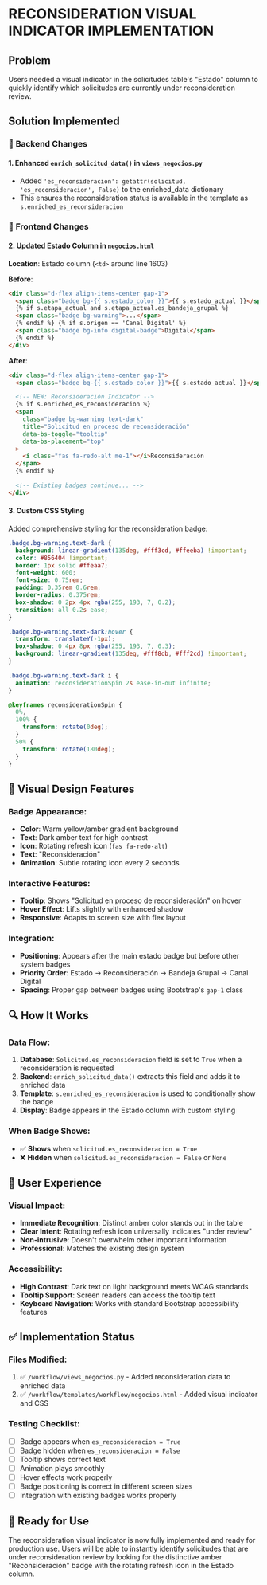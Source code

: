 # RECONSIDERATION VISUAL INDICATOR IMPLEMENTATION

## Problem

Users needed a visual indicator in the solicitudes table's "Estado" column to quickly identify which solicitudes are currently under reconsideration review.

## Solution Implemented

### 🔧 **Backend Changes**

#### 1. Enhanced `enrich_solicitud_data()` in `views_negocios.py`

- Added `'es_reconsideracion': getattr(solicitud, 'es_reconsideracion', False)` to the enriched_data dictionary
- This ensures the reconsideration status is available in the template as `s.enriched_es_reconsideracion`

### 🎨 **Frontend Changes**

#### 2. Updated Estado Column in `negocios.html`

**Location**: Estado column (`<td>` around line 1603)

**Before**:

```html
<div class="d-flex align-items-center gap-1">
  <span class="badge bg-{{ s.estado_color }}">{{ s.estado_actual }}</span>
  {% if s.etapa_actual and s.etapa_actual.es_bandeja_grupal %}
  <span class="badge bg-warning">...</span>
  {% endif %} {% if s.origen == 'Canal Digital' %}
  <span class="badge bg-info digital-badge">Digital</span>
  {% endif %}
</div>
```

**After**:

```html
<div class="d-flex align-items-center gap-1">
  <span class="badge bg-{{ s.estado_color }}">{{ s.estado_actual }}</span>

  <!-- NEW: Reconsideración Indicator -->
  {% if s.enriched_es_reconsideracion %}
  <span
    class="badge bg-warning text-dark"
    title="Solicitud en proceso de reconsideración"
    data-bs-toggle="tooltip"
    data-bs-placement="top"
  >
    <i class="fas fa-redo-alt me-1"></i>Reconsideración
  </span>
  {% endif %}

  <!-- Existing badges continue... -->
</div>
```

#### 3. Custom CSS Styling

Added comprehensive styling for the reconsideration badge:

```css
.badge.bg-warning.text-dark {
  background: linear-gradient(135deg, #fff3cd, #ffeeba) !important;
  color: #856404 !important;
  border: 1px solid #ffeaa7;
  font-weight: 600;
  font-size: 0.75rem;
  padding: 0.35rem 0.6rem;
  border-radius: 0.375rem;
  box-shadow: 0 2px 4px rgba(255, 193, 7, 0.2);
  transition: all 0.2s ease;
}

.badge.bg-warning.text-dark:hover {
  transform: translateY(-1px);
  box-shadow: 0 4px 8px rgba(255, 193, 7, 0.3);
  background: linear-gradient(135deg, #fff8db, #fff2cd) !important;
}

.badge.bg-warning.text-dark i {
  animation: reconsiderationSpin 2s ease-in-out infinite;
}

@keyframes reconsiderationSpin {
  0%,
  100% {
    transform: rotate(0deg);
  }
  50% {
    transform: rotate(180deg);
  }
}
```

## 🎯 **Visual Design Features**

### **Badge Appearance**:

- **Color**: Warm yellow/amber gradient background
- **Text**: Dark amber text for high contrast
- **Icon**: Rotating refresh icon (`fas fa-redo-alt`)
- **Text**: "Reconsideración"
- **Animation**: Subtle rotating icon every 2 seconds

### **Interactive Features**:

- **Tooltip**: Shows "Solicitud en proceso de reconsideración" on hover
- **Hover Effect**: Lifts slightly with enhanced shadow
- **Responsive**: Adapts to screen size with flex layout

### **Integration**:

- **Positioning**: Appears after the main estado badge but before other system badges
- **Priority Order**: Estado → Reconsideración → Bandeja Grupal → Canal Digital
- **Spacing**: Proper gap between badges using Bootstrap's `gap-1` class

## 🔍 **How It Works**

### **Data Flow**:

1. **Database**: `Solicitud.es_reconsideracion` field is set to `True` when a reconsideration is requested
2. **Backend**: `enrich_solicitud_data()` extracts this field and adds it to enriched data
3. **Template**: `s.enriched_es_reconsideracion` is used to conditionally show the badge
4. **Display**: Badge appears in the Estado column with custom styling

### **When Badge Shows**:

- ✅ **Shows** when `solicitud.es_reconsideracion = True`
- ❌ **Hidden** when `solicitud.es_reconsideracion = False` or `None`

## 📱 **User Experience**

### **Visual Impact**:

- **Immediate Recognition**: Distinct amber color stands out in the table
- **Clear Intent**: Rotating refresh icon universally indicates "under review"
- **Non-intrusive**: Doesn't overwhelm other important information
- **Professional**: Matches the existing design system

### **Accessibility**:

- **High Contrast**: Dark text on light background meets WCAG standards
- **Tooltip Support**: Screen readers can access the tooltip text
- **Keyboard Navigation**: Works with standard Bootstrap accessibility features

## ✅ **Implementation Status**

### **Files Modified**:

1. ✅ `/workflow/views_negocios.py` - Added reconsideration data to enriched data
2. ✅ `/workflow/templates/workflow/negocios.html` - Added visual indicator and CSS

### **Testing Checklist**:

- [ ] Badge appears when `es_reconsideracion = True`
- [ ] Badge hidden when `es_reconsideracion = False`
- [ ] Tooltip shows correct text
- [ ] Animation plays smoothly
- [ ] Hover effects work properly
- [ ] Badge positioning is correct in different screen sizes
- [ ] Integration with existing badges works properly

## 🚀 **Ready for Use**

The reconsideration visual indicator is now fully implemented and ready for production use. Users will be able to instantly identify solicitudes that are under reconsideration review by looking for the distinctive amber "Reconsideración" badge with the rotating refresh icon in the Estado column.
